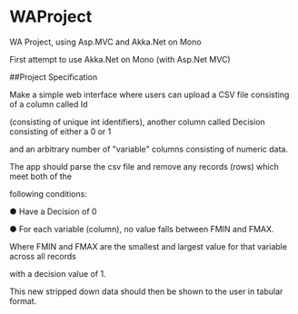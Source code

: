 # WAProject
WA Project, using Asp.MVC and Akka.Net on Mono

First attempt to use Akka.Net on Mono (with Asp.Net MVC)

##Project Specification

Make a simple web interface where users can upload a CSV file consisting of a column called Id 

(consisting of unique int identifiers), another column called Decision consisting of either a 0 or 1 

and an arbitrary number of "variable" columns consisting of numeric data.

The app should parse the csv file and remove any records (rows) which meet both of the 

following conditions:

● Have a Decision of 0

● For each variable (column), no value falls between FMIN and FMAX.

Where FMIN and FMAX are the smallest and largest value for that variable across all records 

with a decision value of 1.

This new stripped down data should then be shown to the user in tabular format.

